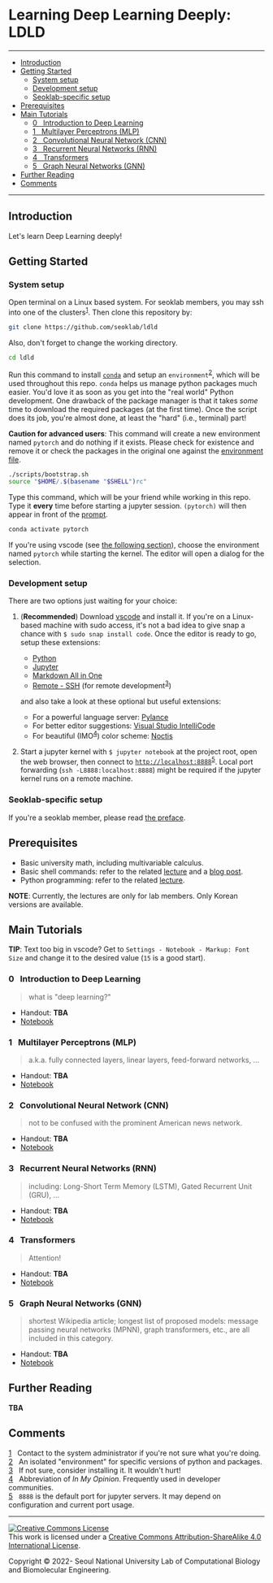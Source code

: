 # Learning Deep Learning Deeply: LDLD

---

- [Introduction](#introduction)
- [Getting Started](#getting-started)
  - [System setup](#system-setup)
  - [Development setup](#development-setup)
  - [Seoklab-specific setup](#seoklab-specific-setup)
- [Prerequisites](#prerequisites)
- [Main Tutorials](#main-tutorials)
  - [0 &nbsp; Introduction to Deep Learning](#0--introduction-to-deep-learning)
  - [1 &nbsp; Multilayer Perceptrons (MLP)](#1--multilayer-perceptrons-mlp)
  - [2 &nbsp; Convolutional Neural Network (CNN)](#2--convolutional-neural-network-cnn)
  - [3 &nbsp; Recurrent Neural Networks (RNN)](#3--recurrent-neural-networks-rnn)
  - [4 &nbsp; Transformers](#4--transformers)
  - [5 &nbsp; Graph Neural Networks (GNN)](#5--graph-neural-networks-gnn)
- [Further Reading](#further-reading)
- [Comments](#comments)

---

## Introduction

Let's learn Deep Learning deeply!

## Getting Started

### System setup

Open terminal on a Linux based system. For seoklab members, you may ssh into one
of the clusters<sup id="a1">[1](#f1)</sup>. Then clone this repository by:

```bash
git clone https://github.com/seoklab/ldld
```

Also, don't forget to change the working directory.

```bash
cd ldld
```

Run this command to install [`conda`](https://conda.io) and setup an
`environment`<sup id="a2">[2](#f2)</sup>, which will be used throughout this
repo. `conda` helps us manage python packages much easier. You'd love it as soon
as you get into the "real world" Python development. One drawback of the package
manager is that it takes _some_ time to download the required packages (at the
first time). Once the script does its job, you're almost done, at least the
"hard" (i.e., terminal) part!

**Caution for advanced users**: This command will create a new environment named
`pytorch` and do nothing if it exists. Please check for existence and remove it
or check the packages in the original one against the
[environment file](environment.yml).

```bash
./scripts/bootstrap.sh
source "$HOME/.$(basename "$SHELL")rc"
```

Type this command, which will be your friend while working in this repo. Type it
**every** time before starting a jupyter session. `(pytorch)` will then appear
in front of the
[prompt](https://en.wikipedia.org/wiki/Command-line_interface#Command_prompt).

```bash
conda activate pytorch
```

If you're using vscode (see [the following section](#development-setup)), choose
the environment named `pytorch` while starting the kernel. The editor will open
a dialog for the selection.

### Development setup

There are two options just waiting for your choice:

1. (**Recommended**) Download [vscode](https://code.visualstudio.com) and
   install it. If you're on a Linux-based machine with sudo access, it's not a
   bad idea to give snap a chance with `$ sudo snap install code`. Once the
   editor is ready to go, setup these extensions:

   - [Python](https://marketplace.visualstudio.com/items?itemName=ms-python.python)
   - [Jupyter](https://marketplace.visualstudio.com/items?itemName=ms-toolsai.jupyter)
   - [Markdown All in One](https://marketplace.visualstudio.com/items?itemName=ms-toolsai.jupyter)
   - [Remote - SSH](https://marketplace.visualstudio.com/items?itemName=yzhang.markdown-all-in-one)
     (for remote development<sup id="a3">[3](#f3)</sup>)

   and also take a look at these optional but useful extensions:

   - For a powerful language server:
     [Pylance](https://marketplace.visualstudio.com/items?itemName=ms-python.vscode-pylance)
   - For better editor suggestions:
     [Visual Studio IntelliCode](https://marketplace.visualstudio.com/items?itemName=VisualStudioExptTeam.vscodeintellicode)
   - For beautiful (IMO<sup id="a4">[4](#f4)</sup>) color scheme:
     [Noctis](https://marketplace.visualstudio.com/items?itemName=liviuschera.noctis)

2. Start a jupyter kernel with `$ jupyter notebook` at the project root, open
   the web browser, then connect to
   [`http://localhost:8888`](http://localhost:8888)<sup id="a5">[5](#f5)</sup>.
   Local port forwarding (`ssh -L8888:localhost:8888`) might be required if the
   jupyter kernel runs on a remote machine.

### Seoklab-specific setup

If you're a seoklab member, please read
[the preface](https://github.com/seoklab/ldld-internal/blob/main/docs/before_starting.md).

## Prerequisites

- Basic university math, including multivariable calculus.
- Basic shell commands: refer to the related
  [lecture](http://seoklab.org/forum/index.php?topic=5657) and a
  [blog post](https://www.44bits.io/ko/post/linux-and-mac-command-line-survival-guide-for-beginner).
- Python programming: refer to the related
  [lecture](http://seoklab.org/forum/index.php?topic=5613).

**NOTE**: Currently, the lectures are only for lab members. Only Korean versions
are available.

## Main Tutorials

**TIP**: Text too big in vscode? Get to
`Settings - Notebook - Markup: Font Size` and change it to the desired value
(`15` is a good start).

### 0 &nbsp; Introduction to Deep Learning

> what is "deep learning?"

- Handout: **TBA**
- [Notebook](notebooks/0-idl.ipynb)

### 1 &nbsp; Multilayer Perceptrons (MLP)

> a.k.a. fully connected layers, linear layers, feed-forward networks, ...

- Handout: **TBA**
- [Notebook](notebooks/1-mlp.ipynb)

### 2 &nbsp; Convolutional Neural Network (CNN)

> not to be confused with the prominent American news network.

- Handout: **TBA**
- [Notebook](notebooks/2-cnn.ipynb)

### 3 &nbsp; Recurrent Neural Networks (RNN)

> including: Long-Short Term Memory (LSTM), Gated Recurrent Unit (GRU), ...

- Handout: **TBA**
- [Notebook](notebooks/3-rnn.ipynb)

### 4 &nbsp; Transformers

> Attention!

- Handout: **TBA**
- [Notebook](notebooks/4-trs.ipynb)

### 5 &nbsp; Graph Neural Networks (GNN)

> shortest Wikipedia article; longest list of proposed models: message passing
> neural networks (MPNN), graph transformers, etc., are all included in this
> category.

- Handout: **TBA**
- [Notebook](notebooks/5-gnn.ipynb)

## Further Reading

**TBA** <!--  -->

## Comments

<span id="f1">[1](#a1)</span> &nbsp; Contact to the system administrator if
you're not sure what you're doing.  
<span id="f2">[2](#a2)</span> &nbsp; An isolated "environment" for specific
versions of python and packages.  
<span id="f3">[3](#a3)</span> &nbsp; If not sure, consider installing it. It
wouldn't hurt!  
<span id="f4">[4](#a4)</span> &nbsp; Abbreviation of _In My Opinion_. Frequently
used in developer communities.  
<span id="f5">[5](#a5)</span> &nbsp; `8888` is the default port for jupyter
servers. It may depend on configuration and current port usage.

---

<a rel="license" href="http://creativecommons.org/licenses/by-sa/4.0/">
<img alt="Creative Commons License" style="border-width:0"
	src="https://i.creativecommons.org/l/by-sa/4.0/88x31.png" /></a><br />
This work is licensed under a
<a rel="license" href="http://creativecommons.org/licenses/by-sa/4.0/">
	Creative Commons Attribution-ShareAlike 4.0 International License</a>.

Copyright &copy; 2022- Seoul National University Lab of Computational Biology
and Biomolecular Engineering.
